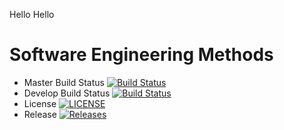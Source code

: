 Hello Hello 

# Software Engineering Methods

- Master Build Status [![Build Status](https://travis-ci.com/RSM2001/sem_coursework.svg?branch=main)](https://travis-ci.com/RSM2001/sem_coursework)
- Develop Build Status [![Build Status](https://travis-ci.org/RSM2001/sem_coursework.svg?branch=develop)](https://travis-ci.org/RSM2001/sem_coursework)
- License [![LICENSE](https://img.shields.io/github/license/RSM2001/sem_coursework.svg?style=flat-square)](https://github.com/RSM2001/sem_coursework/blob/master/LICENSE)
- Release [![Releases](https://img.shields.io/github/release/RSM2001/sem_coursework/all.svg?style=flat-square)](https://github.com/RSM2001/sem_coursework/releases)
